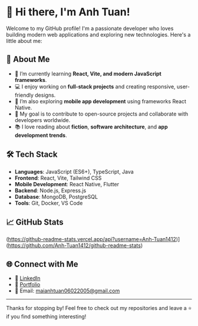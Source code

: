 # 👋 Hi there, I'm Anh Tuan!

Welcome to my GitHub profile! I'm a passionate developer who loves building modern web applications and exploring new technologies. Here's a little about me:

## 🚀 About Me

- 🌱 I’m currently learning **React, Vite, and modern JavaScript frameworks**.
- 💻 I enjoy working on **full-stack projects** and creating responsive, user-friendly designs.
- 📱 I’m also exploring **mobile app development** using frameworks React Native.
- 🎯 My goal is to contribute to open-source projects and collaborate with developers worldwide.
- 📚 I love reading about **fiction**, **software architecture**, and **app development trends**.

## 🛠️ Tech Stack

- **Languages**: JavaScript (ES6+), TypeScript, Java
- **Frontend**: React, Vite, Tailwind CSS
- **Mobile Development**: React Native, Flutter
- **Backend**: Node.js, Express.js
- **Database**: MongoDB, PostgreSQL
- **Tools**: Git, Docker, VS Code


## 📈 GitHub Stats

(https://github-readme-stats.vercel.app/api?username=Anh-Tuan1412)](https://github.com/Anh-Tuan1412/github-readme-stats)

## 🌐 Connect with Me

- 💼 [LinkedIn](https://www.linkedin.com/in/your-profile)
- 🌟 [Portfolio](https://your-portfolio-link.com)
- 📧 Email: maianhtuan06022005@gmail.com

---

Thanks for stopping by! Feel free to check out my repositories and leave a ⭐ if you find something interesting!
